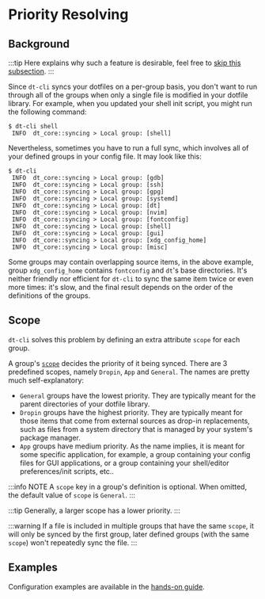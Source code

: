 # Priority Resolving

## Background

:::tip
Here explains why such a feature is desirable, feel free to [skip this
subsection](#scope).
:::

Since `dt-cli` syncs your dotfiles on a per-group basis, you don't want to run
through all of the groups when only a single file is modified in your dotfile
library.  For example, when you updated your shell init script, you might run
the following command:

```shell
$ dt-cli shell
 INFO  dt_core::syncing > Local group: [shell]
```

Nevertheless, sometimes you have to run a full sync, which involves all of
your defined groups in your config file.  It may look like this:

```shell
$ dt-cli
 INFO  dt_core::syncing > Local group: [gdb]
 INFO  dt_core::syncing > Local group: [ssh]
 INFO  dt_core::syncing > Local group: [gpg]
 INFO  dt_core::syncing > Local group: [systemd]
 INFO  dt_core::syncing > Local group: [dt]
 INFO  dt_core::syncing > Local group: [nvim]
 INFO  dt_core::syncing > Local group: [fontconfig]
 INFO  dt_core::syncing > Local group: [shell]
 INFO  dt_core::syncing > Local group: [gui]
 INFO  dt_core::syncing > Local group: [xdg_config_home]
 INFO  dt_core::syncing > Local group: [misc]
```

Some groups may contain overlapping source items, in the above example, group
`xdg_config_home` contains `fontconfig` and `dt`'s base directories.  It's
neither friendly nor efficient for `dt-cli` to sync the same item twice or
even more times: it's slow, and the final result depends on the order of the
definitions of the groups.

## Scope

`dt-cli` solves this problem by defining an extra attribute `scope` for each
group.

A group's [`scope`](/config/key-references#scope) decides the priority of it
being synced.  There are 3 predefined scopes, namely `Dropin`, `App` and
`General`.  The names are pretty much self-explanatory:

- `General` groups have the lowest priority.  They are typically meant for the
  parent directories of your dotfile library.
- `Dropin` groups have the highest priority.  They are typically meant for
  those items that come from external sources as drop-in replacements, such as
  files from a system directory that is managed by your system's package
  manager.
- `App` groups have medium priority.  As the name implies, it is meant for
  some specific application, for example, a group containing your config files
  for GUI applications, or a group containing your shell/editor
  preferences/init scripts, etc..

:::info NOTE
A `scope` key in a group's definition is optional.  When omitted, the default
value of `scope` is `General`.
:::

:::tip
Generally, a larger scope has a lower priority.
:::

:::warning
If a file is included in multiple groups that have the same `scope`, it will
only be synced by the first group, later defined groups (with the same `scope`)
won't repeatedly sync the file.
:::

## Examples

Configuration examples are available in the [hands-on
guide](/config/guide/05-priority).
